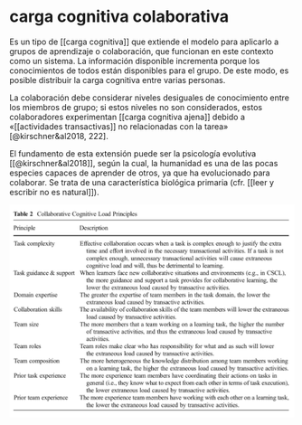 # carga cognitiva colaborativa
Es un tipo de [[carga cognitiva]] que extiende el modelo para aplicarlo a grupos de aprendizaje o colaboración, que funcionan en este contexto como un sistema. La información disponible incrementa porque los conocimientos de todos están disponibles para el grupo. De este modo, es posible distribuir la carga cognitiva entre varias personas.

La colaboración debe considerar niveles desiguales de conocimiento entre los miembros de grupo; si estos niveles no son considerados, estos colaboradores experimentan [[carga cognitiva ajena]] debido a «[[actividades transactivas]] no relacionadas con la tarea» [@kirschner&al2018, 222].

El fundamento de esta extensión puede ser la psicología evolutiva [[@kirschner&al2018]], según la cual, la humanidad es una de las pocas especies capaces de aprender de otros, ya que ha evolucionado para colaborar. Se trata de una característica biológica primaria (cfr. [[leer y escribir no es natural]]).

![Principios de la carga cognitiva colaborativa, por @kirshner&al2018, 229](@kirschner&al2018-229_collaborative_cognitive_load_principles.png)
